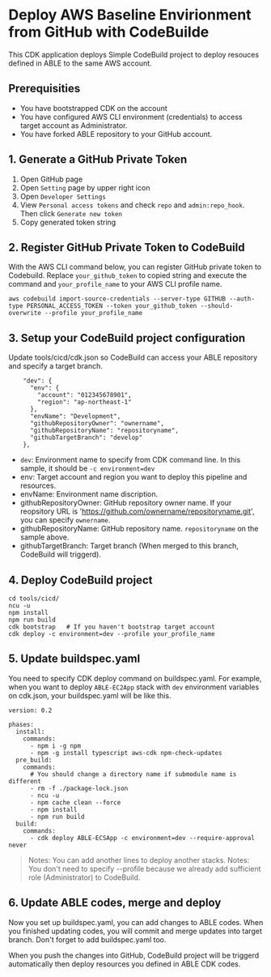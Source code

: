 # Deploy AWS Baseline Envirionment from GitHub with CodeBuilde

This CDK application deploys Simple CodeBuild project to deploy resouces defined in ABLE to the same AWS account.

## Prerequisities

- You have bootstrapped CDK on the account
- You have configured AWS CLI environment (credentials) to access target account as Administrator.
- You have forked ABLE repository to your GitHub account.

## 1. Generate a GitHub Private Token

1. Open GitHub page
2. Open `Setting` page by upper right icon
3. Open `Developer Settings`
4. View `Personal access tokens` and check `repo` and `admin:repo_hook`. Then click `Generate new token`
5. Copy generated token string

## 2. Register GitHub Private Token to CodeBuild

With the AWS CLI command below, you can register GitHub private token to Codebuild. Replace `your_github_token` to copied string and execute the command and `your_profile_name` to your AWS CLI profile name.

```
aws codebuild import-source-credentials --server-type GITHUB --auth-type PERSONAL_ACCESS_TOKEN --token your_github_token --should-overwrite --profile your_profile_name
```

## 3. Setup your CodeBuild project configuration

Update tools/cicd/cdk.json so CodeBuild can access your ABLE repository and specify a target branch.

```
    "dev": {
      "env": {
        "account": "012345678901",
        "region": "ap-northeast-1"
      },
      "envName": "Development",
      "githubRepositoryOwner": "ownername",
      "githubRepositoryName": "repositoryname",
      "githubTargetBranch": "develop"
    },
```

- `dev`: Environment name to specify from CDK command line. In this sample, it should be `-c environment=dev`
- env: Target account and region you want to deploy this pipeline and resources.
- envName: Environment name discription.
- githubRepositoryOwner: GitHub repository owner name. If your reopsitory URL is 'https://github.com/ownername/repositoryname.git', you can specify `ownername`.
- githubRepositoryName: GitHub repository name. `repositoryname` on the sample above.
- githubTargetBranch: Target branch (When merged to this branch, CodeBuild will triggerd).

## 4. Deploy CodeBuild project

```
cd tools/cicd/
ncu -u
npm install
npm run build
cdk bootstrap   # If you haven't bootstrap target account
cdk deploy -c environment=dev --profile your_profile_name
```

## 5. Update buildspec.yaml

You need to specify CDK deploy command on buildspec.yaml.
For example, when you want to deploy `ABLE-EC2App` stack with `dev` environment variables on cdk.json, your buildspec.yaml will be like this.

```
version: 0.2

phases:
  install:
    commands:
      - npm i -g npm
      - npm -g install typescript aws-cdk npm-check-updates
  pre_build:
    commands:
      # You should change a directory name if submodule name is different
      - rm -f ./package-lock.json
      - ncu -u
      - npm cache clean --force
      - npm install
      - npm run build
  build:
    commands:
      - cdk deploy ABLE-ECSApp -c environment=dev --require-approval never
```

> Notes: You can add another lines to deploy another stacks.
> Notes: You don't need to specify --profile because we already add sufficient role (Administrator) to CodeBuild.

## 6. Update ABLE codes, merge and deploy

Now you set up buildspec.yaml, you can add changes to ABLE codes.
When you finished updating codes, you will commit and merge updates into target branch. Don't forget to add buildspec.yaml too.

When you push the changes into GitHub, CodeBuild project will be triggerd automatically then deploy resources you defined in ABLE CDK codes.
